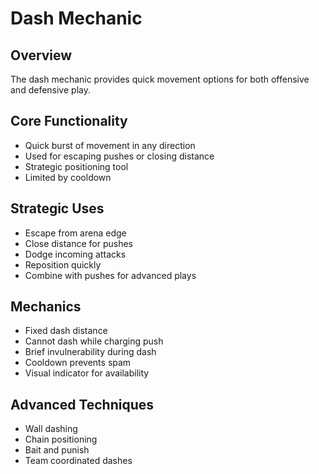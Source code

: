 # Dash Mechanic

## Overview
The dash mechanic provides quick movement options for both offensive and defensive play.

## Core Functionality
- Quick burst of movement in any direction
- Used for escaping pushes or closing distance
- Strategic positioning tool
- Limited by cooldown

## Strategic Uses
- Escape from arena edge
- Close distance for pushes
- Dodge incoming attacks
- Reposition quickly
- Combine with pushes for advanced plays

## Mechanics
- Fixed dash distance
- Cannot dash while charging push
- Brief invulnerability during dash
- Cooldown prevents spam
- Visual indicator for availability

## Advanced Techniques
- Wall dashing
- Chain positioning
- Bait and punish
- Team coordinated dashes